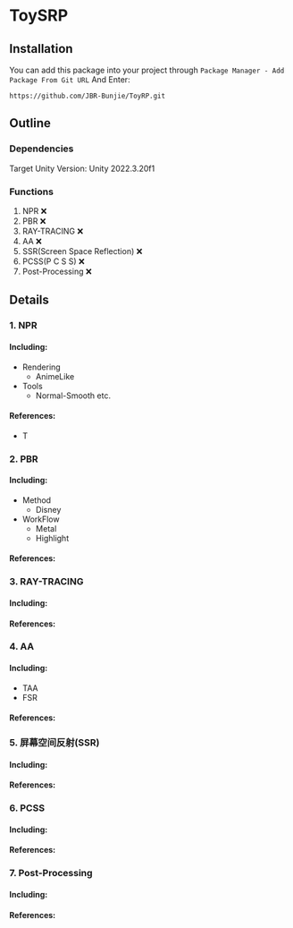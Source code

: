 # ToySRP

## Installation

You can add this package into your project through `Package Manager - Add Package From Git URL` And Enter:

```url
https://github.com/JBR-Bunjie/ToyRP.git
```

## Outline

### Dependencies

Target Unity Version: Unity 2022.3.20f1

### Functions

1. NPR ❌
2. PBR ❌
3. RAY-TRACING ❌
4. AA ❌
5. SSR(Screen Space Reflection) ❌
6. PCSS(P C S S) ❌
7. Post-Processing ❌

## Details

### 1. NPR

#### Including:

- Rendering
  - AnimeLike
- Tools
  - Normal-Smooth etc.

#### References:

- T

### 2. PBR

#### Including:

- Method
    - Disney
- WorkFlow
    - Metal
    - Highlight


#### References:


### 3. RAY-TRACING

#### Including:

#### References:

### 4. AA

#### Including:

- TAA
- FSR

#### References:

### 5. 屏幕空间反射(SSR)

#### Including:

#### References:

### 6. PCSS

#### Including:

#### References:

### 7. Post-Processing

#### Including:

#### References:
